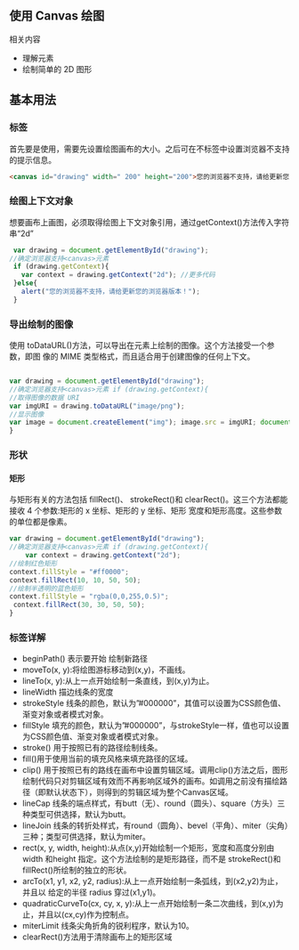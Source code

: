 ## 使用 Canvas 绘图
相关内容
* 理解<canvas>元素
* 绘制简单的 2D 图形
## 基本用法
### 标签
首先要是使用<canvas>，需要先设置绘图画布的大小。之后可在不标签中设置浏览器不支持的提示信息。
```html
<canvas id="drawing" width=" 200" height="200">您的浏览器不支持，请给更新您的浏览器版本！</canvas>
```
### 绘图上下文对象
想要画布上画图，必须取得绘图上下文对象引用，通过getContext()方法传入字符串“2d”
```js
 var drawing = document.getElementById("drawing");
//确定浏览器支持<canvas>元素
 if (drawing.getContext){
   var context = drawing.getContext("2d"); //更多代码
 }else{
   alert("您的浏览器不支持，请给更新您的浏览器版本！");
 }
```
### 导出绘制的图像
使用 toDataURL()方法，可以导出在<canvas>元素上绘制的图像。这个方法接受一个参数，即图 像的 MIME 类型格式，而且适合用于创建图像的任何上下文。
```js

var drawing = document.getElementById("drawing");
//确定浏览器支持<canvas>元素 if (drawing.getContext){
//取得图像的数据 URI
var imgURI = drawing.toDataURL("image/png");
//显示图像
var image = document.createElement("img"); image.src = imgURI; document.body.appendChild(image);
}
```
### 形状
#### 矩形
与矩形有关的方法包括 fillRect()、 strokeRect()和 clearRect()。这三个方法都能接收 4 个参数:矩形的 x 坐标、矩形的 y 坐标、矩形 宽度和矩形高度。这些参数的单位都是像素。
```js
var drawing = document.getElementById("drawing");
//确定浏览器支持<canvas>元素 if (drawing.getContext){
    var context = drawing.getContext("2d");
//绘制红色矩形
context.fillStyle = "#ff0000"; 
context.fillRect(10, 10, 50, 50);
//绘制半透明的蓝色矩形
context.fillStyle = "rgba(0,0,255,0.5)";
 context.fillRect(30, 30, 50, 50);
}
```

### 标签详解
* beginPath() 表示要开始 绘制新路径
* moveTo(x, y):将绘图游标移动到(x,y)，不画线。
* lineTo(x, y):从上一点开始绘制一条直线，到(x,y)为止。
* lineWidth 描边线条的宽度
* strokeStyle 线条的颜色，默认为”#000000”，其值可以设置为CSS颜色值、渐变对象或者模式对象。
* fillStyle 填充的颜色，默认为”#000000”，与strokeStyle一样，值也可以设置为CSS颜色值、渐变对象或者模式对象。
* stroke() 用于按照已有的路径绘制线条。
* fill()用于使用当前的填充风格来填充路径的区域。
* clip() 用于按照已有的路线在画布中设置剪辑区域。调用clip()方法之后，图形绘制代码只对剪辑区域有效而不再影响区域外的画布。如调用之前没有描绘路径（即默认状态下），则得到的剪辑区域为整个Canvas区域。
* lineCap 线条的端点样式，有butt（无）、round（圆头）、square（方头）三种类型可供选择，默认为butt。
* lineJoin 线条的转折处样式，有round（圆角）、bevel（平角）、miter（尖角）三种；类型可供选择，默认为miter。
* rect(x, y, width, height):从点(x,y)开始绘制一个矩形，宽度和高度分别由 width 和height 指定。这个方法绘制的是矩形路径，而不是 strokeRect()和 fillRect()所绘制的独立的形状。
* arcTo(x1, y1, x2, y2, radius):从上一点开始绘制一条弧线，到(x2,y2)为止，并且以 给定的半径 radius 穿过(x1,y1)。
* quadraticCurveTo(cx, cy, x, y):从上一点开始绘制一条二次曲线，到(x,y)为止，并且以(cx,cy)作为控制点。
* miterLimit 线条尖角折角的锐利程序，默认为10。
* clearRect()方法用于清除画布上的矩形区域